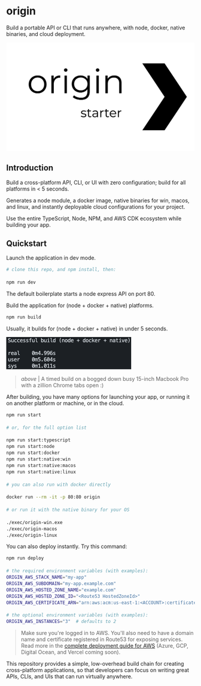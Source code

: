 # origin

Build a portable API or CLI that runs anywhere, with node, docker, native binaries, and cloud deployment.

![Origin logo](./logo.png)

## Introduction

Build a cross-platform API, CLI, or UI with zero configuration; build for all platforms in < 5 seconds.

Generates a node module, a docker image, native binaries for win, macos, and linux, and instantly 
deployable cloud configurations for your project.

Use the entire TypeScript, Node, NPM, and AWS CDK ecosystem while building your app.

## Quickstart

Launch the application in dev mode.

```bash
# clone this repo, and npm install, then:

npm run dev
```

The default boilerplate starts a node express API on port 80.

Build the application for (node + docker + native) platforms.

```bash
npm run build
```

Usually, it builds for (node + docker + native) in under 5 seconds. 

![Screenshot of a timed build](./time.png)

> *above* | A timed build on a bogged down busy 15-inch Macbook Pro with a zillion Chrome tabs open :)

After building, you have many options for launching your app, or
running it on another platform or machine, or in the cloud.

```bash
npm run start

# or, for the full option list

npm run start:typescript
npm run start:node
npm run start:docker
npm run start:native:win
npm run start:native:macos
npm run start:native:linux

# you can also run with docker directly

docker run --rm -it -p 80:80 origin

# or run it with the native binary for your OS

./exec/origin-win.exe
./exec/origin-macos
./exec/origin-linux
```

You can also deploy instantly. Try this command:

```bash
npm run deploy

# the required environment variables (with examples):
ORIGIN_AWS_STACK_NAME="my-app"
ORIGIN_AWS_SUBDOMAIN="my-app.example.com"
ORIGIN_AWS_HOSTED_ZONE_NAME="example.com"
ORIGIN_AWS_HOSTED_ZONE_ID="<Route53 HostedZoneId>"
ORIGIN_AWS_CERTIFICATE_ARN="arn:aws:acm:us-east-1:<ACCOUNT>:certificate/<ID>"

# the optional environment variables (with examples):
ORIGIN_AWS_INSTANCES="3"  # defaults to 2
```

> Make sure you're logged in to AWS.
> You'll also need to have a domain name and certificate
> registered in Route53 for exposing services. Read more in
> the [complete deployment guide for AWS](./aws.md)
> (Azure, GCP, Digital Ocean, and Vercel coming soon).

This repository provides a simple, low-overhead build chain for
creating cross-platform applications, so that developers can focus
on writing great APIs, CLIs, and UIs that can run virtually anywhere.
